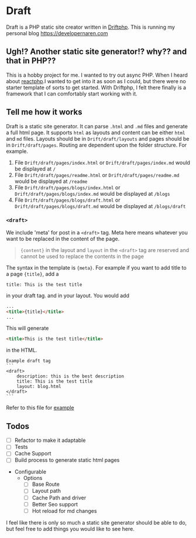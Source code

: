 # Draft

Draft is a PHP static site creator written in [Driftphp](https://driftphhp.io). This is running my personal blog https://developernaren.com

## Ugh!? Another static site generator!? why?? and that in PHP??
This is a hobby project for me. I wanted to try out async PHP. When I heard about [reactphp](https://reactphp.org/).I wanted to get into it as soon as I could, but there were no starter template of sorts to get started.
With Driftphp, I felt there finally is a framework that I can comfortably start working with it.

## Tell me how it works  

Draft is a static site generator. It can parse `.html` and `.md` files and generate a full html page. 
It supports `html` as layouts and content can be either `html` and `md` files.
Layouts should be in `Drift/draft/layouts` and pages should be in `Drift/draft/pages`.
Routing are dependent upon the folder structure. 
For example.
1. File `Drift/draft/pages/index.html` or `Drift/draft/pages/index.md` would be displayed at `/`
1. File `Drift/draft/pages/readme.html` or `Drift/draft/pages/readme.md` would be displayed at `/readme`
1. File `Drift/draft/pages/blogs/index.html` or `Drift/draft/pages/blogs/index.md` would be displayed at `/blogs`
1. File `Drift/draft/pages/blogs/draft.html` or `Drift/draft/pages/blogs/draft.md` would be displayed at `/blogs/draft`

### `<draft>`
We include 'meta' for post in a `<draft>` tag. Meta here means whatever you want to be replaced in the content of the page.

> `{content}` in the layout and `layout` in the `<draft>` tag are reserved and cannot be used to replace the contents in the page

The syntax in the template is `{meta}`.
For example if you want to add title to a page `{title}`, add a 
```
title: This is the test title
```
in your draft tag. 
and in your layout. You would add

```html
...
<title>{title}</title>
...

```

This will generate 
```html
<title>This is the test title</title>
```
in the HTML.
  
    Example draft tag
    ```
    <draft>       
        description: this is the best description
        title: This is the test title
        layout: blog.html
    </draft>
    ```
Refer to this file for [example](/Drift/draft/pages/blogs/index.html) 
## Todos

- [ ] Refactor to make it adaptable
- [ ] Tests
- [ ] Cache Support
- [ ] Build process to generate static html pages
- Configurable
    - Options
        - [ ] Base Route
        - [ ] Layout path
        - [ ] Cache Path and driver
        - [ ] Better Seo support
        - [ ] Hot reload for md changes
        
I feel like there is only so much a static site generator should be able to do, but feel free to add things you would like to see here.
        
 





